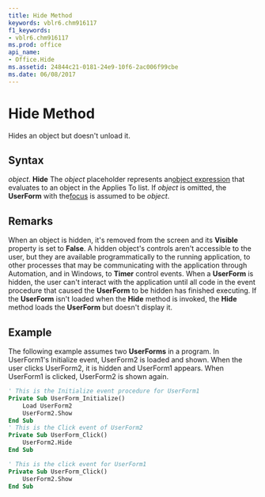 ```yaml
---
title: Hide Method
keywords: vblr6.chm916117
f1_keywords:
- vblr6.chm916117
ms.prod: office
api_name:
- Office.Hide
ms.assetid: 24844c21-0181-24e9-10f6-2ac006f99cbe
ms.date: 06/08/2017
---
```



# Hide Method



Hides an object but doesn't unload it.

## Syntax

_object_. **Hide**
The  _object_ placeholder represents an[object expression](../../Glossary/vbe-glossary.md#object-expression) that evaluates to an object in the Applies To list. If _object_ is omitted, the **UserForm** with the[focus](../../Glossary/vbe-glossary.md#focu) is assumed to be _object_.

## Remarks

When an object is hidden, it's removed from the screen and its  **Visible** property is set to **False**. A hidden object's controls aren't accessible to the user, but they are available programmatically to the running application, to other processes that may be communicating with the application through Automation, and in Windows, to **Timer** control events.
When a  **UserForm** is hidden, the user can't interact with the application until all code in the event procedure that caused the **UserForm** to be hidden has finished executing.
If the  **UserForm** isn't loaded when the **Hide** method is invoked, the **Hide** method loads the **UserForm** but doesn't display it.

## Example

The following example assumes two  **UserForms** in a program. In UserForm1's Initialize event, UserForm2 is loaded and shown. When the user clicks UserForm2, it is hidden and UserForm1 appears. When UserForm1 is clicked, UserForm2 is shown again.


```vb
' This is the Initialize event procedure for UserForm1
Private Sub UserForm_Initialize()
    Load UserForm2
    UserForm2.Show
End Sub
' This is the Click event of UserForm2
Private Sub UserForm_Click()
    UserForm2.Hide
End Sub

' This is the click event for UserForm1
Private Sub UserForm_Click()
    UserForm2.Show
End Sub
```


